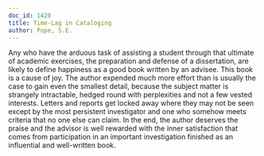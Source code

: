 ```yaml
---
doc_id: 1420
title: Time-Lag in Cataloging
author: Pope, S.E.
---
```


Any who have the arduous task of assisting a student
through that ultimate of academic exercises, the preparation
and defense of a dissertation, are likely to define happiness
as a good book written by an advisee.  This book is a cause
of joy.  The author expended much more effort than is usually
the case to gain even the smallest detail, because the subject
matter is strangely intractable, hedged round with perplexities
and not a few vested interests.  Letters and reports get locked
away where they may not be seen except by the most persistent
investigator and one who somehow meets criteria that no one else
can claim.  In the end, the author deserves the praise and the
advisor is well rewarded with the inner satisfaction that comes
from participation in an important investigation finished as an
influential and well-written book.